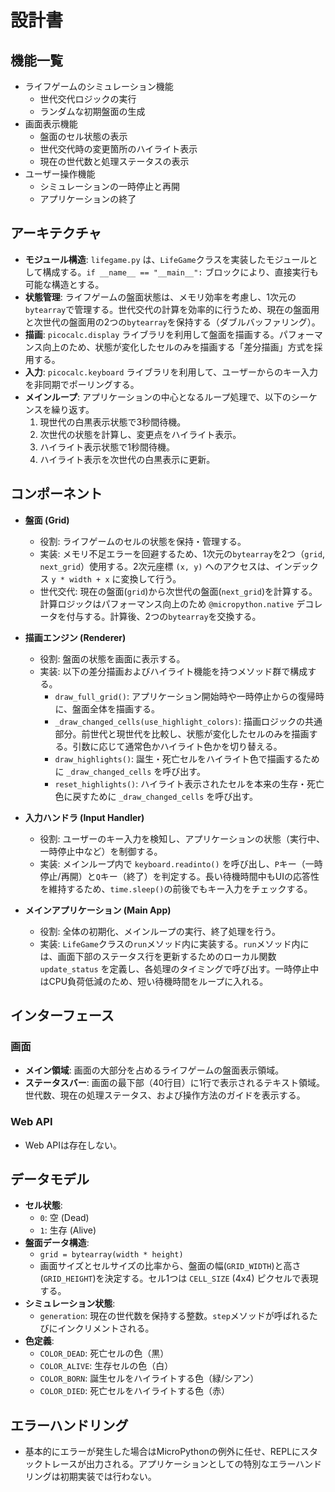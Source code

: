 # 設計書

## 機能一覧
- ライフゲームのシミュレーション機能
  - 世代交代ロジックの実行
  - ランダムな初期盤面の生成
- 画面表示機能
  - 盤面のセル状態の表示
  - 世代交代時の変更箇所のハイライト表示
  - 現在の世代数と処理ステータスの表示
- ユーザー操作機能
  - シミュレーションの一時停止と再開
  - アプリケーションの終了

## アーキテクチャ

- **モジュール構造**: `lifegame.py` は、`LifeGame`クラスを実装したモジュールとして構成する。`if __name__ == "__main__":` ブロックにより、直接実行も可能な構造とする。
- **状態管理**: ライフゲームの盤面状態は、メモリ効率を考慮し、1次元の`bytearray`で管理する。世代交代の計算を効率的に行うため、現在の盤面用と次世代の盤面用の2つの`bytearray`を保持する（ダブルバッファリング）。
- **描画**: `picocalc.display` ライブラリを利用して盤面を描画する。パフォーマンス向上のため、状態が変化したセルのみを描画する「差分描画」方式を採用する。
- **入力**: `picocalc.keyboard` ライブラリを利用して、ユーザーからのキー入力を非同期でポーリングする。
- **メインループ**: アプリケーションの中心となるループ処理で、以下のシーケンスを繰り返す。
  1. 現世代の白黒表示状態で3秒間待機。
  2. 次世代の状態を計算し、変更点をハイライト表示。
  3. ハイライト表示状態で1秒間待機。
  4. ハイライト表示を次世代の白黒表示に更新。

## コンポーネント

- **盤面 (Grid)**
  - 役割: ライフゲームのセルの状態を保持・管理する。
  - 実装: メモリ不足エラーを回避するため、1次元の`bytearray`を2つ（`grid`, `next_grid`）使用する。2次元座標 `(x, y)` へのアクセスは、インデックス `y * width + x` に変換して行う。
  - 世代交代: 現在の盤面(`grid`)から次世代の盤面(`next_grid`)を計算する。計算ロジックはパフォーマンス向上のため `@micropython.native` デコレータを付与する。計算後、2つの`bytearray`を交換する。

- **描画エンジン (Renderer)**
  - 役割: 盤面の状態を画面に表示する。
  - 実装: 以下の差分描画およびハイライト機能を持つメソッド群で構成する。
    - `draw_full_grid()`: アプリケーション開始時や一時停止からの復帰時に、盤面全体を描画する。
    - `_draw_changed_cells(use_highlight_colors)`: 描画ロジックの共通部分。前世代と現世代を比較し、状態が変化したセルのみを描画する。引数に応じて通常色かハイライト色かを切り替える。
    - `draw_highlights()`: 誕生・死亡セルをハイライト色で描画するために `_draw_changed_cells` を呼び出す。
    - `reset_highlights()`: ハイライト表示されたセルを本来の生存・死亡色に戻すために `_draw_changed_cells` を呼び出す。

- **入力ハンドラ (Input Handler)**
  - 役割: ユーザーのキー入力を検知し、アプリケーションの状態（実行中、一時停止中など）を制御する。
  - 実装: メインループ内で `keyboard.readinto()` を呼び出し、`P`キー（一時停止/再開）と`Q`キー（終了）を判定する。長い待機時間中もUIの応答性を維持するため、`time.sleep()`の前後でもキー入力をチェックする。

- **メインアプリケーション (Main App)**
  - 役割: 全体の初期化、メインループの実行、終了処理を行う。
  - 実装: `LifeGame`クラスの`run`メソッド内に実装する。`run`メソッド内には、画面下部のステータス行を更新するためのローカル関数 `update_status` を定義し、各処理のタイミングで呼び出す。一時停止中はCPU負荷低減のため、短い待機時間をループに入れる。

## インターフェース

### 画面
- **メイン領域**: 画面の大部分を占めるライフゲームの盤面表示領域。
- **ステータスバー**: 画面の最下部（40行目）に1行で表示されるテキスト領域。世代数、現在の処理ステータス、および操作方法のガイドを表示する。

### Web API
- Web APIは存在しない。

## データモデル

- **セル状態**:
  - `0`: 空 (Dead)
  - `1`: 生存 (Alive)
- **盤面データ構造**:
  - `grid = bytearray(width * height)`
  - 画面サイズとセルサイズの比率から、盤面の幅(`GRID_WIDTH`)と高さ(`GRID_HEIGHT`)を決定する。セル1つは `CELL_SIZE` (4x4) ピクセルで表現する。
- **シミュレーション状態**:
  - `generation`: 現在の世代数を保持する整数。`step`メソッドが呼ばれるたびにインクリメントされる。
- **色定義**:
  - `COLOR_DEAD`: 死亡セルの色（黒）
  - `COLOR_ALIVE`: 生存セルの色（白）
  - `COLOR_BORN`: 誕生セルをハイライトする色（緑/シアン）
  - `COLOR_DIED`: 死亡セルをハイライトする色（赤）

## エラーハンドリング

- 基本的にエラーが発生した場合はMicroPythonの例外に任せ、REPLにスタックトレースが出力される。アプリケーションとしての特別なエラーハンドリングは初期実装では行わない。